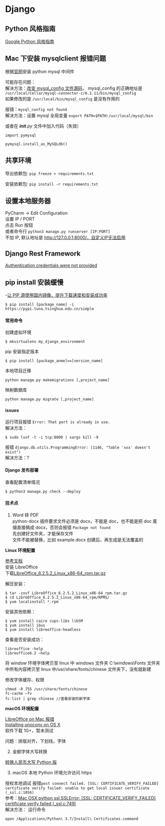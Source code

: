 # Django

## Python 风格指南

[Google Python 风格指南](https://zh-google-styleguide.readthedocs.io/en/latest/google-python-styleguide/)

## Mac 下安装 mysqlclient 报错问题

根据[官网](https://github.com/PyMySQL/mysqlclient-python)安装 python mysql 中间件

可能存在问题：  
解决方法：[改变 mysql_config 文件源码](https://blog.csdn.net/feilzhang/article/details/80787748)， mysql_config 的正确地址是 `/usr/local/Cellar/mysql-connector-c/6.1.11/bin/mysql_config`  
如果修改的是 `/usr/local/bin/mysql_config` 是没有作用的

报错：`mysql_config not found`  
解决方法：设置 mysql 全局变量 `export PATH=$PATH:/usr/local/mysql/bin`

或者在 _**init**.py_ 文件中加入代码（失效）

```
import pymysql

pymysql.install_as_MySQLdb()
```

## 共享环境

导出依赖包:
`pip freeze > requirements.txt`

安装依赖包:
`pip install -r requirements.txt`

## 设置本地服务器

PyCharm -> Edit Configuration  
设置 IP / PORT  
点击 Run 按钮  
或者命令行 `python3 manage.py runserver [IP:PORT]`  
不加 IP, 默认地址是 http://127.0.0.1:8000/，自定义IP无法启用

## Django Rest Framework

[Authentication credentials were not provided](https://stackoverflow.com/questions/26906630/django-rest-framework-authentication-credentials-were-not-provided)

## pip install 安装缓慢

-[让 PIP 源使用国内镜像，提升下载速度和安装成功率](https://www.cnblogs.com/microman/p/6107879.html)

```
$ pip install [package_name] -i https://pypi.tuna.tsinghua.edu.cn/simple
```

#### 常用命令

创建虚拟环境

```
$ mkvirtualenv my_django_environment
```

pip 安装指定版本

```
$ pip install [package_anme]==[version_name]
```

本地项目迁移

```
python manage.py makemigrations [,project_name]
```

映射数据库

```
python manage.py migrate [,project_name]
```

#### issues

运行项目报错 `Error: That port is already in use.`  
解决方法：

```
$ sudo lsof -t -i tcp:8000 | xargs kill -9
```

报错 `django.db.utils.ProgrammingError: (1146, "Table 'xxx' doesn't exist")`  
解决方法：?

#### Django 发布部署

查看配置清单情况

```
$ python3 manage.py check --deploy
```

#### 技术点

1. Word 转 PDF  
   python-docx 插件要求文件必须是 docx，不能是 doc，也不能是把 doc 尾缀直接搞成 docx，否则会报错 `Package not found`  
   先创建好文件夹，才能保存文件  
   文件不能被替换，比如 example.docx 创建后，再生成是无法覆盖的

**Linux 环境配置**

[参考文档](https://www.cnblogs.com/ruozhu/p/11190195.html)  
安装 LibreOffice  
下载[LibreOffice_6.2.5.2_Linux_x86-64_rpm.tar.gz](https://www.libreoffice.org/download/download/)

解压安装：

```
$ tar -zxvf LibreOffice_6.2.5.2_Linux_x86-64_rpm.tar.gz
$ cd LibreOffice_6.2.5.2_Linux_x86-64_rpm/RPMS/
$ yum localinstall *.rpm
```

安装其他依赖：

```
$ yum install cairo cups-libs libSM
$ yum install ibus
$ yum install libreoffice-headless
```

查看是否安装成功：

```
libreoffice -help
libreoffice6.2 –help
```

将 window 环境字体拷贝至 linux 中
windows 文件夹 C:\\windows\\Fonts 文件夹中所有内容拷贝至 linux 中/usr/share/fonts/chinese 文件夹下，没有就新建

修改字体缓存、权限

```
chmod -R 755 /usr/share/fonts/chinese
fc-cache –fv
fc-list | grep chinese //查看安装的新字体
```

**macOS 环境配置**

[LibreOffice on Mac 报错](https://github.com/unoconv/unoconv/issues/391)  
[Installing unoconv on OS X](<https://docs.moodle.org/35/en/Universal_Office_Converter_(unoconv)#Installing_unoconv_on_OS_X>)  
软件下载 1G+，暂未测试

问题：排版对齐，下划线，字体

2. 金额字体大写转换

[转换人民币大写 Python 版](https://github.com/Sandwych/rmb_converter/blob/master/src/python/rmb_upper.py)

3. macOS 本地 Python 环境允许访问 https

授权本地调试 报错`post connect failed. [SSL: CERTIFICATE_VERIFY_FAILED] certificate verify failed: unable to get local issuer certificate (_ssl.c:1056)`  
参考：[Mac OSX python ssl.SSLError: [SSL: CERTIFICATE_VERIFY_FAILED] certificate verify failed (\_ssl.c:749)](https://stackoverflow.com/questions/42098126/mac-osx-python-ssl-sslerror-ssl-certificate-verify-failed-certificate-verify)  
解决方法： 运行命令

```
open /Applications/Python\ 3.7/Install\ Certificates.command
```
